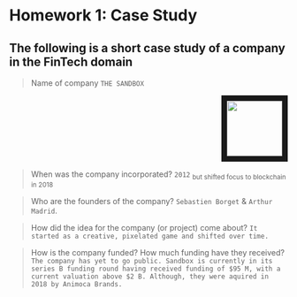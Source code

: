 # Homework 1: Case Study

## The following is a short case study of a company in the FinTech domain

> Name of company 
 `THE SANDBOX` 
 <p align="right">
<img src="https://static.news.bitcoin.com/wp-content/uploads/2021/06/tsb_banner_7.png" height="100" border="10"/>
</p>

> When was the company incorporated? 
`2012` <sub> but shifted focus to blockchain in 2018 </sub>

> Who are the founders of the company? 
`Sebastien Borget` & `Arthur Madrid`.

> How did the idea for the company (or project) come about? 
 `It started as a creative, pixelated game and shifted over time.`

> How is the company funded? How much funding have they received?
    `The company has yet to go public. Sandbox is currently in its series B funding round having received funding of $95 M, with a current valuation above $2 B. Although, they were aquired in 2018 by Animoca Brands.`
